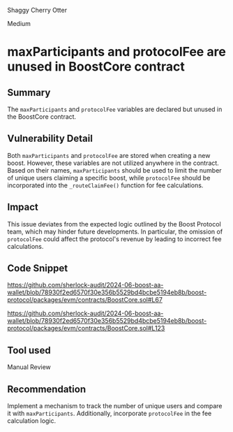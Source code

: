 Shaggy Cherry Otter

Medium

# maxParticipants and protocolFee are unused in BoostCore contract

## Summary
The `maxParticipants` and `protocolFee` variables are declared but unused in the BoostCore contract.

## Vulnerability Detail
Both `maxParticipants` and `protocolFee` are stored when creating a new boost. However, these variables are not utilized anywhere in the contract. Based on their names, `maxParticipants` should be used to limit the number of unique users claiming a specific boost, while `protocolFee` should be incorporated into the `_routeClaimFee()` function for fee calculations.

## Impact
This issue deviates from the expected logic outlined by the Boost Protocol team, which may hinder future developments. In particular, the omission of `protocolFee` could affect the protocol's revenue by leading to incorrect fee calculations.

## Code Snippet
https://github.com/sherlock-audit/2024-06-boost-aa-wallet/blob/78930f2ed6570f30e356b5529bd4bcbe5194eb8b/boost-protocol/packages/evm/contracts/BoostCore.sol#L67

https://github.com/sherlock-audit/2024-06-boost-aa-wallet/blob/78930f2ed6570f30e356b5529bd4bcbe5194eb8b/boost-protocol/packages/evm/contracts/BoostCore.sol#L123
## Tool used

Manual Review

## Recommendation

Implement a mechanism to track the number of unique users and compare it with `maxParticipants`. Additionally, incorporate `protocolFee` in the fee calculation logic.